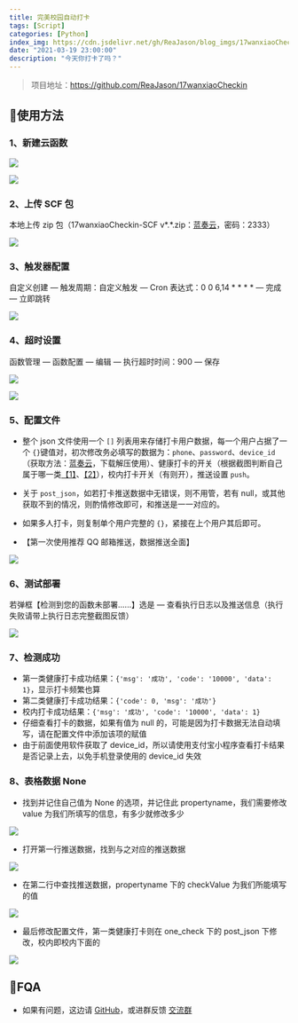 ```yaml
---
title: 完美校园自动打卡
tags: [Script]
categories: [Python]
index_img: https://cdn.jsdelivr.net/gh/ReaJason/blog_imgs/17wanxiaoCheckInSCF_index_img.jpg
date: "2021-03-19 23:00:00"
description: "今天你打卡了吗？"
---
```

> 项目地址：https://github.com/ReaJason/17wanxiaoCheckin

## 🌈使用方法

### 1、新建云函数

![](https://cdn.jsdelivr.net/gh/ReaJason/blog_imgs/17wanxiaoCheckInSCF/搜索云函数.png)

![](https://cdn.jsdelivr.net/gh/ReaJason/blog_imgs/17wanxiaoCheckInSCF/新建云函数1.png)

### 2、上传 SCF 包

本地上传 zip 包（17wanxiaoCheckin-SCF v\*.\*.zip：[蓝奏云](https://lingsiki.lanzoui.com/b0ekhmcxe)，密码：2333）

![](https://cdn.jsdelivr.net/gh/ReaJason/blog_imgs/17wanxiaoCheckInSCF/新建云函数2.png)



### 3、触发器配置

自定义创建 — 触发周期：自定义触发 — Cron 表达式：0 0 6,14 * * * * — 完成 — 立即跳转

![](https://cdn.jsdelivr.net/gh/ReaJason/blog_imgs/17wanxiaoCheckInSCF/设置触发器.png)



### 4、超时设置

函数管理 — 函数配置 — 编辑 — 执行超时时间：900 — 保存

![](https://cdn.jsdelivr.net/gh/ReaJason/blog_imgs/17wanxiaoCheckInSCF/编辑云函数.png)

![](https://cdn.jsdelivr.net/gh/ReaJason/blog_imgs/17wanxiaoCheckInSCF/编辑云函数2.png)



### 5、配置文件

- 整个 json 文件使用一个 `[]` 列表用来存储打卡用户数据，每一个用户占据了一个 `{}`键值对，初次修改务必填写的数据为：`phone`、`password`、`device_id`（获取方法：[蓝奏云](https://lingsiki.lanzoui.com/iQamDmt165i)，下载解压使用）、健康打卡的开关（根据截图判断自己属于哪一类[【1】](https://cdn.jsdelivr.net/gh/ReaJason/blog_imgs/17wanxiaoCheckInSCF/one.png)、[【2】](https://cdn.jsdelivr.net/gh/ReaJason/blog_imgs/17wanxiaoCheckInSCF/two.png)），校内打卡开关（有则开），推送设置 `push`。
- 关于 `post_json`，如若打卡推送数据中无错误，则不用管，若有 null，或其他获取不到的情况，则酌情修改即可，和推送是一一对应的。
- 如果多人打卡，则复制单个用户完整的 `{}`，紧接在上个用户其后即可。

- 【第一次使用推荐 QQ 邮箱推送，数据推送全面】

![](https://cdn.jsdelivr.net/gh/ReaJason/blog_imgs/17wanxiaoCheckInSCF/配置文件编写.png)



### 6、测试部署

若弹框【检测到您的函数未部署......】选是 — 查看执行日志以及推送信息（执行失败请带上执行日志完整截图反馈）

![](https://cdn.jsdelivr.net/gh/ReaJason/blog_imgs/17wanxiaoCheckInSCF/测试代码.png)



### 7、检测成功

- 第一类健康打卡成功结果：`{'msg': '成功', 'code': '10000', 'data': 1}`，显示打卡频繁也算
- 第二类健康打卡成功结果：`{'code': 0, 'msg': '成功'}`
- 校内打卡成功结果：`{'msg': '成功', 'code': '10000', 'data': 1}`
- 仔细查看打卡的数据，如果有值为 null 的，可能是因为打卡数据无法自动填写，请在配置文件中添加该项的赋值
- 由于前面使用软件获取了 device_id，所以请使用支付宝小程序查看打卡结果是否记录上去，以免手机登录使用的 device_id 失效

### 8、表格数据 None

- 找到并记住自己值为 None 的选项，并记住此 propertyname，我们需要修改 value 为我们所填写的信息，有多少就修改多少

![](https://cdn.jsdelivr.net/gh/ReaJason/blog_imgs/17wanxiaoCheckInSCF/查看表格.png)

- 打开第一行推送数据，找到与之对应的推送数据

![](https://cdn.jsdelivr.net/gh/ReaJason/blog_imgs/17wanxiaoCheckInSCF/查看推送.png)

- 在第二行中查找推送数据，propertyname 下的 checkValue 为我们所能填写的值

![](https://cdn.jsdelivr.net/gh/ReaJason/blog_imgs/17wanxiaoCheckInSCF/获取值.png)

- 最后修改配置文件，第一类健康打卡则在 one_check 下的 post_json 下修改，校内即校内下面的

![](https://cdn.jsdelivr.net/gh/ReaJason/blog_imgs/17wanxiaoCheckInSCF/修改配置.png)



## 📜FQA

- 如果有问题，这边请 [GitHub](https://github.com/ReaJason/17wanxiaoCheckin#fqa)，或进群反馈 [交流群](https://github.com/ReaJason/17wanxiaoCheckin-Actions/issues/30)
